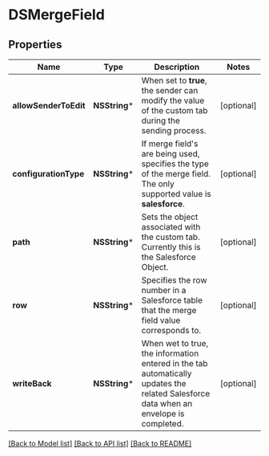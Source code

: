 # DSMergeField

## Properties
Name | Type | Description | Notes
------------ | ------------- | ------------- | -------------
**allowSenderToEdit** | **NSString*** | When set to **true**, the sender can modify the value of the custom tab during the sending process. | [optional] 
**configurationType** | **NSString*** | If merge field&#39;s are being used, specifies the type of the merge field. The only  supported value is **salesforce**. | [optional] 
**path** | **NSString*** | Sets the object associated with the custom tab. Currently this is the Salesforce Object. | [optional] 
**row** | **NSString*** | Specifies the row number in a Salesforce table that the merge field value corresponds to. | [optional] 
**writeBack** | **NSString*** | When wet to true, the information entered in the tab automatically updates the related Salesforce data when an envelope is completed. | [optional] 

[[Back to Model list]](../README.md#documentation-for-models) [[Back to API list]](../README.md#documentation-for-api-endpoints) [[Back to README]](../README.md)


